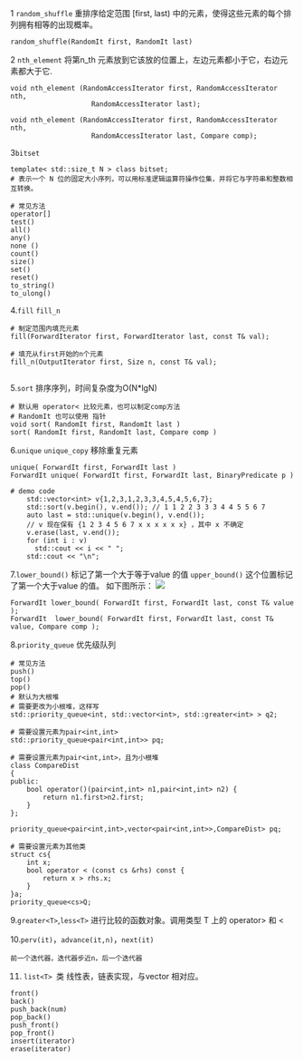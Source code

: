 1
`random_shuffle`
 重排序给定范围 [first, last) 中的元素，使得这些元素的每个排列拥有相等的出现概率。
```
random_shuffle(RandomIt first, RandomIt last)
```

2
`nth_element`
将第n_th 元素放到它该放的位置上，左边元素都小于它，右边元素都大于它.
```
void nth_element (RandomAccessIterator first, RandomAccessIterator nth,
                    RandomAccessIterator last);

void nth_element (RandomAccessIterator first, RandomAccessIterator nth,
                    RandomAccessIterator last, Compare comp);
```

3`bitset`
```
template< std::size_t N > class bitset;
# 表示一个 N 位的固定大小序列，可以用标准逻辑运算符操作位集，并将它与字符串和整数相互转换。

# 常见方法
operator[] 
test() 
all()
any()
none ()
count()
size()
set()
reset()
to_string()
to_ulong()

```

4.`fill` `fill_n`
```
# 制定范围内填充元素
fill(ForwardIterator first, ForwardIterator last, const T& val);

# 填充从first开始的n个元素
fill_n(OutputIterator first, Size n, const T& val);


```

5.`sort`
排序序列，时间复杂度为O(N*lgN)
```
# 默认用 operator< 比较元素，也可以制定comp方法
# RandomIt 也可以使用 指针
void sort( RandomIt first, RandomIt last )
sort( RandomIt first, RandomIt last, Compare comp )

```

6.`unique` `unique_copy`
移除重复元素
```
unique( ForwardIt first, ForwardIt last )
ForwardIt unique( ForwardIt first, ForwardIt last, BinaryPredicate p )

# demo code
    std::vector<int> v{1,2,3,1,2,3,3,4,5,4,5,6,7};
    std::sort(v.begin(), v.end()); // 1 1 2 2 3 3 3 4 4 5 5 6 7 
    auto last = std::unique(v.begin(), v.end());
    // v 现在保有 {1 2 3 4 5 6 7 x x x x x x} ，其中 x 不确定
    v.erase(last, v.end()); 
    for (int i : v)
      std::cout << i << " ";
    std::cout << "\n";
```

7.`lower_bound()`
标记了第一个大于等于value 的值
`upper_bound()`
这个位置标记了第一个大于value 的值。
如下图所示：
![](https://img2018.cnblogs.com/blog/1484685/201810/1484685-20181011200416406-89585791.png)
```
ForwardIt lower_bound( ForwardIt first, ForwardIt last, const T& value );
ForwardIt  lower_bound( ForwardIt first, ForwardIt last, const T& value, Compare comp );
```

8.`priority_queue`
优先级队列
```
# 常见方法
push()
top()
pop()
# 默认为大根堆
# 需要更改为小根堆，这样写
std::priority_queue<int, std::vector<int>, std::greater<int> > q2;

# 需要设置元素为pair<int,int>
std::priority_queue<pair<int,int>> pq;

# 需要设置元素为pair<int,int>，且为小根堆
class CompareDist
{
public:
    bool operator()(pair<int,int> n1,pair<int,int> n2) {
        return n1.first>n2.first;
    }
};

priority_queue<pair<int,int>,vector<pair<int,int>>,CompareDist> pq;

# 需要设置元素为其他类
struct cs{
    int x;
    bool operator < (const cs &rhs) const {
        return x > rhs.x;
    }
}a;
priority_queue<cs>Q;
```

9.`greater<T>`,`less<T>`
进行比较的函数对象。调用类型 T 上的 operator> 和 <

10.`perv(it)`，`advance(it,n)`，`next(it)`
```
前一个迭代器，迭代器步近n，后一个迭代器
```

11. `list<T> `类
线性表，链表实现，与vector<T> 相对应。
```
front()
back()
push_back(num)
pop_back()
push_front()
pop_front()
insert(iterator)
erase(iterator)
```